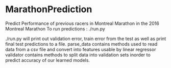 # MarathonPrediction
Predict Performance of previous racers in Montreal Marathon in the 2016 Montreal Marathon
To run predictions : ./run.py

./run.py will print out validation error, train error from the test  as well as print final test predictions to a file.
parse_data contains methods used to read data from a csv file and convert into features usable by linear regressor
validator contains methods to split data into validation sets inorder to predict accuracy of our learned models.
